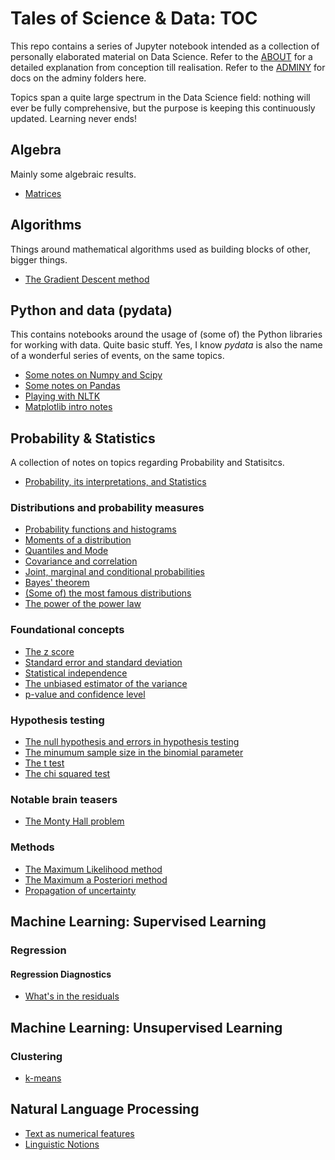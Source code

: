 # Tales of Science & Data: TOC

This repo contains a series of Jupyter notebook intended as a collection of personally elaborated material on Data Science. Refer to the [ABOUT](about.md) for a detailed explanation from conception till realisation. Refer to the [ADMINY](adminy.md) for docs on the adminy folders here.

Topics span a quite large spectrum in the Data Science field: nothing will ever be fully comprehensive, but the purpose is keeping this continuously updated. Learning never ends!
 

## Algebra

Mainly some algebraic results.

* [Matrices](http://nbviewer.jupyter.org/github/martinapugliese/tales-science-data/tree/master/algebra/matrices.ipynb)


## Algorithms

Things around mathematical algorithms used as building blocks of other, bigger things.

* [The Gradient Descent method](http://nbviewer.jupyter.org/github/martinapugliese/tales-science-data/blob/master/algorithms/gradient-descent.ipynb)


## Python and data (pydata)

This contains notebooks around the usage of (some of) the Python libraries for working with data. Quite basic stuff. Yes, I know *pydata* is also the name of a wonderful series of events, on the same topics.

* [Some notes on Numpy and Scipy](http://nbviewer.jupyter.org/github/martinapugliese/tales-science-data/blob/master/pydata-notes/numpy-scipy.ipynb)
* [Some notes on Pandas](http://nbviewer.jupyter.org/github/martinapugliese/tales-science-data/blob/master/pydata-notes/pandas.ipynb)
* [Playing with NLTK](http://nbviewer.jupyter.org/github/martinapugliese/tales-science-data/blob/master/pydata-notes/nltk.ipynb)
* [Matplotlib intro notes](http://nbviewer.jupyter.org/github/martinapugliese/tales-science-data/blob/master/pydata-notes/matplotlib.ipynb)


## Probability & Statistics

A collection of notes on topics regarding Probability and Statisitcs.

* [Probability, its interpretations, and Statistics](http://nbviewer.jupyter.org/github/martinapugliese/tales-science-data/blob/master/prob-stats/prob-interpretations-stats.ipynb)

### Distributions and probability measures

* [Probability functions and histograms](http://nbviewer.jupyter.org/github/martinapugliese/tales-science-data/blob/master/prob-stats/distributions-measures/probfunctions-histograms.ipynb)
* [Moments of a distribution](http://nbviewer.jupyter.org/github/martinapugliese/tales-science-data/blob/master/prob-stats/distributions-measures/moments.ipynb)
* [Quantiles and Mode](http://nbviewer.jupyter.org/github/martinapugliese/tales-science-data/blob/master/prob-stats/distributions-measures/quantiles-mode.ipynb)
* [Covariance and correlation](http://nbviewer.jupyter.org/github/martinapugliese/tales-science-data/blob/master/prob-stats/distributions-measures/covariance-correlation.ipynb)
* [Joint, marginal and conditional probabilities](http://nbviewer.jupyter.org/github/martinapugliese/tales-science-data/blob/master/prob-stats/distributions-measures/joint-marg-conditional-prob.ipynb)
* [Bayes' theorem](http://nbviewer.jupyter.org/github/martinapugliese/tales-science-data/blob/master/prob-stats/distributions-measures/bayes.ipynb)
* [(Some of) the most famous distributions](http://nbviewer.jupyter.org/github/martinapugliese/tales-science-data/blob/master/prob-stats/distributions-measures/famous-distributions.ipynb)
* [The power of the power law](http://nbviewer.jupyter.org/github/martinapugliese/tales-science-data/blob/master/prob-stats/distributions-measures/power-law.ipynb)

### Foundational concepts

* [The z score](http://nbviewer.jupyter.org/github/martinapugliese/tales-science-data/blob/master/prob-stats/concepts/z-score.ipynb)
* [Standard error and standard deviation](http://nbviewer.jupyter.org/github/martinapugliese/tales-science-data/blob/master/prob-stats/concepts/sd-se.ipynb)
* [Statistical independence](http://nbviewer.jupyter.org/github/martinapugliese/tales-science-data/blob/master/prob-stats/concepts/independence.ipynb)
* [The unbiased estimator of the variance](http://nbviewer.jupyter.org/github/martinapugliese/tales-science-data/blob/master/prob-stats/concepts/unbiased-estimator-varstd.ipynb)
* [p-value and confidence level](http://nbviewer.jupyter.org/github/martinapugliese/tales-science-data/blob/master/prob-stats/concepts/p-value-confidence-level.ipynb)

### Hypothesis testing

* [The null hypothesis and errors in hypothesis testing](http://nbviewer.jupyter.org/github/martinapugliese/tales-science-data/blob/master/prob-stats/testing/null-hyp-error-types.ipynb)
* [The minumum sample size in the binomial parameter](http://nbviewer.jupyter.org/github/martinapugliese/tales-science-data/blob/master/prob-stats/testing/binomial-param-sample-size.ipynb)
* [The t test](http://nbviewer.jupyter.org/github/martinapugliese/tales-science-data/blob/master/prob-stats/testing/t-test.ipynb)
* [The chi squared test](http://nbviewer.jupyter.org/github/martinapugliese/tales-science-data/blob/master/prob-stats/testing/chi-squared.ipynb)

### Notable brain teasers

* [The Monty Hall problem](http://nbviewer.jupyter.org/github/martinapugliese/tales-science-data/blob/master/prob-stats/prob-brain-teasers/monty-hall.ipynb)

### Methods

* [The Maximum Likelihood method](http://nbviewer.jupyter.org/github/martinapugliese/tales-science-data/blob/master/prob-stats/methods/mle.ipynb)
* [The Maximum a Posteriori method](http://nbviewer.jupyter.org/github/martinapugliese/tales-science-data/blob/master/prob-stats/methods/map.ipynb)
* [Propagation of uncertainty](http://nbviewer.jupyter.org/github/martinapugliese/tales-science-data/blob/master/prob-stats/methods/error-propagation.ipynb)


## Machine Learning: Supervised Learning

### Regression

#### Regression Diagnostics

* [What's in the residuals](http://nbviewer.jupyter.org/github/martinapugliese/tales-science-data/blob/master/supervised-learning/regression/diagnostics/residuals.ipynb)


## Machine Learning: Unsupervised Learning

### Clustering

* [k-means](http://nbviewer.jupyter.org/github/martinapugliese/tales-science-data/blob/master/unsupervised-learning/clustering/kmeans.ipynb)


## Natural Language Processing

* [Text as numerical features](http://nbviewer.jupyter.org/github/martinapugliese/tales-science-data/blob/master/nlp/text-num-feats.ipynb)
* [Linguistic Notions](http://nbviewer.jupyter.org/github/martinapugliese/tales-science-data/blob/master/nlp/linguistic-notions.ipynb)
